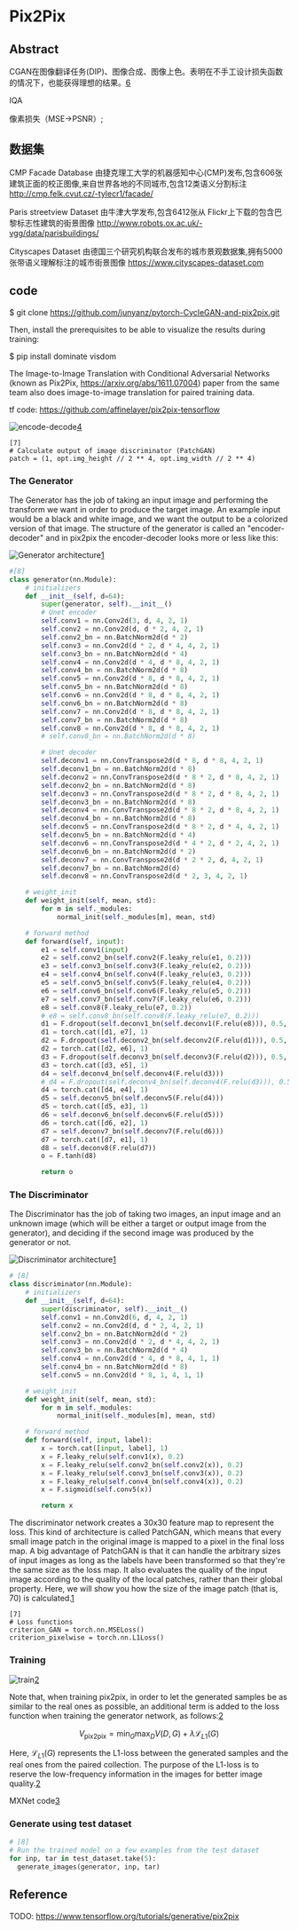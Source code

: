 

<!--
 * @version:
 * @Author:  StevenJokess https://github.com/StevenJokess
 * @Date: 2020-09-23 22:36:52
 * @LastEditors:  StevenJokess https://github.com/StevenJokess
 * @LastEditTime: 2020-12-19 20:49:08
 * @Description:
 * @TODO::
 * @Reference:
-->

# Pix2Pix

## Abstract

CGAN在图像翻译任务(DIP)、图像合成、图像上色。表明在不手工设计损失函数的情况下，也能获得理想的结果。[6]

IQA

像素损失（MSE->PSNR）;

## 数据集

CMP Facade Database
    由捷克理工大学的机器感知中心(CMP)发布,包含606张建筑正面的校正图像,来自世界各地的不同城市,包含12类语义分割标注
    http://cmp.felk.cvut.cz/-tylecr1/facade/

Paris streetview Dataset
    由牛津大学发布,包含6412张从 Flickr上下载的包含巴黎标志性建筑的街景图像
    http://www.robots.ox.ac.uk/-vgg/data/parisbuildings/

Cityscapes Dataset
    由德国三个研究机构联合发布的城市景观数据集,拥有5000张带语义理解标注的城市街景图像
    https://www.cityscapes-dataset.com


## code

$ git clone https://github.com/junyanz/pytorch-CycleGAN-and-pix2pix.git


Then, install the prerequisites to be able to visualize the results during training:

$ pip install dominate visdom


The Image-to-Image Translation with Conditional Adversarial Networks (known as Pix2Pix, https://arxiv.org/abs/1611.07004) paper from the same team also does image-to-image translation for paired training data.

tf code:
https://github.com/affinelayer/pix2pix-tensorflow

![encode-decode](img\encode-decode.png)[4]

```
[7]
# Calculate output of image discriminator (PatchGAN)
patch = (1, opt.img_height // 2 ** 4, opt.img_width // 2 ** 4)
```

### The Generator

The Generator has the job of taking an input image and performing the transform we want in order to produce the target image. An example input would be a black and white image, and we want the output to be a colorized version of that image. The structure of the generator is called an "encoder-decoder" and in pix2pix the encoder-decoder looks more or less like this:


![Generator architecture](img\Pix2Pix_generator.jpg)[1]

```py
#[8]
class generator(nn.Module):
    # initializers
    def __init__(self, d=64):
        super(generator, self).__init__()
        # Unet encoder
        self.conv1 = nn.Conv2d(3, d, 4, 2, 1)
        self.conv2 = nn.Conv2d(d, d * 2, 4, 2, 1)
        self.conv2_bn = nn.BatchNorm2d(d * 2)
        self.conv3 = nn.Conv2d(d * 2, d * 4, 4, 2, 1)
        self.conv3_bn = nn.BatchNorm2d(d * 4)
        self.conv4 = nn.Conv2d(d * 4, d * 8, 4, 2, 1)
        self.conv4_bn = nn.BatchNorm2d(d * 8)
        self.conv5 = nn.Conv2d(d * 8, d * 8, 4, 2, 1)
        self.conv5_bn = nn.BatchNorm2d(d * 8)
        self.conv6 = nn.Conv2d(d * 8, d * 8, 4, 2, 1)
        self.conv6_bn = nn.BatchNorm2d(d * 8)
        self.conv7 = nn.Conv2d(d * 8, d * 8, 4, 2, 1)
        self.conv7_bn = nn.BatchNorm2d(d * 8)
        self.conv8 = nn.Conv2d(d * 8, d * 8, 4, 2, 1)
        # self.conv8_bn = nn.BatchNorm2d(d * 8)

        # Unet decoder
        self.deconv1 = nn.ConvTranspose2d(d * 8, d * 8, 4, 2, 1)
        self.deconv1_bn = nn.BatchNorm2d(d * 8)
        self.deconv2 = nn.ConvTranspose2d(d * 8 * 2, d * 8, 4, 2, 1)
        self.deconv2_bn = nn.BatchNorm2d(d * 8)
        self.deconv3 = nn.ConvTranspose2d(d * 8 * 2, d * 8, 4, 2, 1)
        self.deconv3_bn = nn.BatchNorm2d(d * 8)
        self.deconv4 = nn.ConvTranspose2d(d * 8 * 2, d * 8, 4, 2, 1)
        self.deconv4_bn = nn.BatchNorm2d(d * 8)
        self.deconv5 = nn.ConvTranspose2d(d * 8 * 2, d * 4, 4, 2, 1)
        self.deconv5_bn = nn.BatchNorm2d(d * 4)
        self.deconv6 = nn.ConvTranspose2d(d * 4 * 2, d * 2, 4, 2, 1)
        self.deconv6_bn = nn.BatchNorm2d(d * 2)
        self.deconv7 = nn.ConvTranspose2d(d * 2 * 2, d, 4, 2, 1)
        self.deconv7_bn = nn.BatchNorm2d(d)
        self.deconv8 = nn.ConvTranspose2d(d * 2, 3, 4, 2, 1)

    # weight_init
    def weight_init(self, mean, std):
        for m in self._modules:
            normal_init(self._modules[m], mean, std)

    # forward method
    def forward(self, input):
        e1 = self.conv1(input)
        e2 = self.conv2_bn(self.conv2(F.leaky_relu(e1, 0.2)))
        e3 = self.conv3_bn(self.conv3(F.leaky_relu(e2, 0.2)))
        e4 = self.conv4_bn(self.conv4(F.leaky_relu(e3, 0.2)))
        e5 = self.conv5_bn(self.conv5(F.leaky_relu(e4, 0.2)))
        e6 = self.conv6_bn(self.conv6(F.leaky_relu(e5, 0.2)))
        e7 = self.conv7_bn(self.conv7(F.leaky_relu(e6, 0.2)))
        e8 = self.conv8(F.leaky_relu(e7, 0.2))
        # e8 = self.conv8_bn(self.conv8(F.leaky_relu(e7, 0.2)))
        d1 = F.dropout(self.deconv1_bn(self.deconv1(F.relu(e8))), 0.5, training=True)
        d1 = torch.cat([d1, e7], 1)
        d2 = F.dropout(self.deconv2_bn(self.deconv2(F.relu(d1))), 0.5, training=True)
        d2 = torch.cat([d2, e6], 1)
        d3 = F.dropout(self.deconv3_bn(self.deconv3(F.relu(d2))), 0.5, training=True)
        d3 = torch.cat([d3, e5], 1)
        d4 = self.deconv4_bn(self.deconv4(F.relu(d3)))
        # d4 = F.dropout(self.deconv4_bn(self.deconv4(F.relu(d3))), 0.5)
        d4 = torch.cat([d4, e4], 1)
        d5 = self.deconv5_bn(self.deconv5(F.relu(d4)))
        d5 = torch.cat([d5, e3], 1)
        d6 = self.deconv6_bn(self.deconv6(F.relu(d5)))
        d6 = torch.cat([d6, e2], 1)
        d7 = self.deconv7_bn(self.deconv7(F.relu(d6)))
        d7 = torch.cat([d7, e1], 1)
        d8 = self.deconv8(F.relu(d7))
        o = F.tanh(d8)

        return o
```


### The Discriminator

The Discriminator has the job of taking two images, an input image and an unknown image (which will be either a target or output image from the generator), and deciding if the second image was produced by the generator or not.

![Discriminator architecture](img\Pix2Pix_discri.jpg)[1]

```py
# [8]
class discriminator(nn.Module):
    # initializers
    def __init__(self, d=64):
        super(discriminator, self).__init__()
        self.conv1 = nn.Conv2d(6, d, 4, 2, 1)
        self.conv2 = nn.Conv2d(d, d * 2, 4, 2, 1)
        self.conv2_bn = nn.BatchNorm2d(d * 2)
        self.conv3 = nn.Conv2d(d * 2, d * 4, 4, 2, 1)
        self.conv3_bn = nn.BatchNorm2d(d * 4)
        self.conv4 = nn.Conv2d(d * 4, d * 8, 4, 1, 1)
        self.conv4_bn = nn.BatchNorm2d(d * 8)
        self.conv5 = nn.Conv2d(d * 8, 1, 4, 1, 1)

    # weight_init
    def weight_init(self, mean, std):
        for m in self._modules:
            normal_init(self._modules[m], mean, std)

    # forward method
    def forward(self, input, label):
        x = torch.cat([input, label], 1)
        x = F.leaky_relu(self.conv1(x), 0.2)
        x = F.leaky_relu(self.conv2_bn(self.conv2(x)), 0.2)
        x = F.leaky_relu(self.conv3_bn(self.conv3(x)), 0.2)
        x = F.leaky_relu(self.conv4_bn(self.conv4(x)), 0.2)
        x = F.sigmoid(self.conv5(x))

        return x
```

The discriminator network creates a 30x30 feature map to represent the loss. This kind of architecture is called PatchGAN, which means that every small image patch in the original image is mapped to a pixel in the final loss map. A big advantage of PatchGAN is that it can handle the arbitrary sizes of input images as long as the labels have been transformed so that they're the same size as the loss map. It also evaluates the quality of the input image according to the quality of the local patches, rather than their global property. Here, we will show you how the size of the image patch (that is, 70) is calculated.[1]

```
[7]
# Loss functions
criterion_GAN = torch.nn.MSELoss()
criterion_pixelwise = torch.nn.L1Loss()
```

### Training

![train](img\Pix2Pix_train.jpg)[2]

Note that, when training pix2pix, in order to let the generated samples be as similar to the real ones as possible, an additional term is added to the loss function when training the generator network, as follows:[2]

$$V_{\text {pix} 2 \text {pix}}=\min _{G} \max _{D} V(D, G)+\lambda \mathcal{L}_{L 1}(G)$$

Here, $\mathcal{L}_{L 1}(G)$ represents the L1-loss between the generated samples and the real ones from the paired collection. The purpose of the L1-loss is to reserve the low-frequency information in the images for better image quality.[2]

MXNet code[3]

### Generate using test dataset

```py
# [8]
# Run the trained model on a few examples from the test dataset
for inp, tar in test_dataset.take(5):
  generate_images(generator, inp, tar)
```



## Reference


[1]: https://learning.oreilly.com/library/view/hands-on-generative-adversarial/9781789530513/8d5574ec-aa41-42d3-a92d-d549488d32a9.xhtml
[2]: https://learning.oreilly.com/library/view/hands-on-generative-adversarial/9781789530513/05e25d65-5beb-412b-9b38-d99516eccbf0.xhtml
[3]: https://github.com/Ldpe2G/DeepLearningForFun/tree/master/Mxnet-Scala/Pix2Pix
[4]: https://affinelayer.com/pix2pix/
[5]: https://github.com/yenchenlin/pix2pix-tensorflow
[6]: https://ai.deepshare.net/detail/v_5f44d9dce4b0118787333e00/3?from=p_5f4c7402e4b0dd4d974c43e4&type=6
[7]: https://github.com/eriklindernoren/PyTorch-GAN/blob/master/implementations/pix2pix/pix2pix.py
[8]: https://github.com/znxlwm/pytorch-pix2pix/blob/master/pytorch_pix2pix.py
[9]: https://github.com/znxlwm/pytorch-pix2pix/blob/master/network.py
TODO: https://www.tensorflow.org/tutorials/generative/pix2pix

